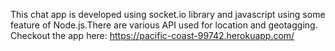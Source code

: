 This chat app is developed using socket.io library and javascript using some feature of Node.js.There are various API used for location and geotagging.
Checkout the app here: https://pacific-coast-99742.herokuapp.com/

